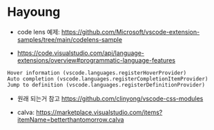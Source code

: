 # Hayoung

- code lens 예제: https://github.com/Microsoft/vscode-extension-samples/tree/main/codelens-sample

- https://code.visualstudio.com/api/language-extensions/overview#programmatic-language-features

```
Hover information (vscode.languages.registerHoverProvider)
Auto completion (vscode.languages.registerCompletionItemProvider)
Jump to definition (vscode.languages.registerDefinitionProvider)
```

- 원래 되는거 참고
  https://github.com/clinyong/vscode-css-modules

- calva: https://marketplace.visualstudio.com/items?itemName=betterthantomorrow.calva

